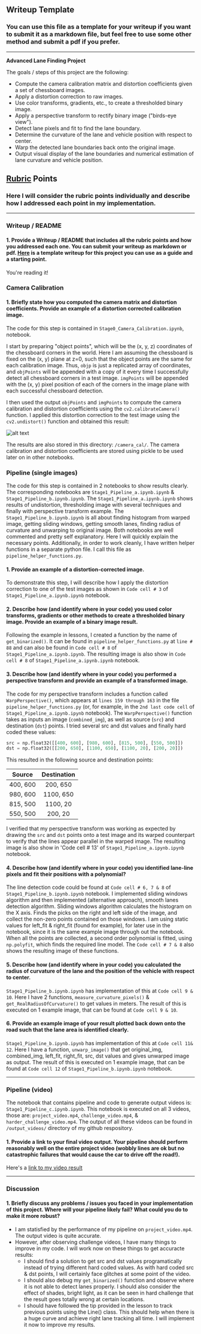 ## Writeup Template

### You can use this file as a template for your writeup if you want to submit it as a markdown file, but feel free to use some other method and submit a pdf if you prefer.

---

**Advanced Lane Finding Project**

The goals / steps of this project are the following:

* Compute the camera calibration matrix and distortion coefficients given a set of chessboard images.
* Apply a distortion correction to raw images.
* Use color transforms, gradients, etc., to create a thresholded binary image.
* Apply a perspective transform to rectify binary image ("birds-eye view").
* Detect lane pixels and fit to find the lane boundary.
* Determine the curvature of the lane and vehicle position with respect to center.
* Warp the detected lane boundaries back onto the original image.
* Output visual display of the lane boundaries and numerical estimation of lane curvature and vehicle position.

[//]: # (Image References)

[image1]: ./examples/undistort_output.png "Undistorted"
[image2]: ./test_images/test1.jpg "Road Transformed"
[image3]: ./examples/binary_combo_example.jpg "Binary Example"
[image4]: ./examples/warped_straight_lines.jpg "Warp Example"
[image5]: ./examples/color_fit_lines.jpg "Fit Visual"
[image6]: ./examples/example_output.jpg "Output"
[video1]: ./project_video.mp4 "Video"

## [Rubric](https://review.udacity.com/#!/rubrics/571/view) Points

### Here I will consider the rubric points individually and describe how I addressed each point in my implementation.  

---

### Writeup / README

#### 1. Provide a Writeup / README that includes all the rubric points and how you addressed each one.  You can submit your writeup as markdown or pdf.  [Here](https://github.com/udacity/CarND-Advanced-Lane-Lines/blob/master/writeup_template.md) is a template writeup for this project you can use as a guide and a starting point.  

You're reading it!

### Camera Calibration

#### 1. Briefly state how you computed the camera matrix and distortion coefficients. Provide an example of a distortion corrected calibration image.

The code for this step is contained in `Stage0_Camera_Calibration.ipynb`, notebook.  

I start by preparing "object points", which will be the (x, y, z) coordinates of the chessboard corners in the world. Here I am assuming the chessboard is fixed on the (x, y) plane at z=0, such that the object points are the same for each calibration image.  Thus, `objp` is just a replicated array of coordinates, and `objPoints` will be appended with a copy of it every time I successfully detect all chessboard corners in a test image.  `imgPoints` will be appended with the (x, y) pixel position of each of the corners in the image plane with each successful chessboard detection.  

I then used the output `objPoints` and `imgPoints` to compute the camera calibration and distortion coefficients using the `cv2.calibrateCamera()` function.  I applied this distortion correction to the test image using the `cv2.undistort()` function and obtained this result: 

![alt text][image1]

The results are also stored in this directory: `/camera_cal/`. The camera calibration and distortion coefficients are stored using pickle to be used later on in other notebooks.

### Pipeline (single images)

The code for this step is contained in 2 notebooks to show results clearly. The corresponding notebooks are `Stage1_Pipeline_a.ipynb.ipynb` & `Stage1_Pipeline_b.ipynb.ipynb`. The `Stage1_Pipeline_a.ipynb.ipynb` shows results of undistortion, thresholding image with several techniques and finally with perspective transform example. The `Stage1_Pipeline_b.ipynb.ipynb` is all about finding histogram from warped image, getting sliding windows, getting smooth lanes, finding radius of curvature and unwarping to original image. Both notebooks are well commented and pretty self explanatory. Here I will quickly explain the necessary points. Additionally, in order to work cleanly, I have written helper functions in a separate python file. I call this file as `pipeline_helper_functions.py`.

#### 1. Provide an example of a distortion-corrected image.

To demonstrate this step, I will describe how I apply the distortion correction to one of the test images as shown in `Code cell # 3` of `Stage1_Pipeline_a.ipynb.ipynb` notebook. 

#### 2. Describe how (and identify where in your code) you used color transforms, gradients or other methods to create a thresholded binary image.  Provide an example of a binary image result.

Following the example in lessons, I created a function by the name of `get_binarized()`. It can be found in `pipeline_helper_functions.py` at `line # 88` and can also be found in `Code cell # 8` of `Stage1_Pipeline_a.ipynb.ipynb`. The resulting image is also show in `Code cell # 8` of `Stage1_Pipeline_a.ipynb.ipynb` notebook.

#### 3. Describe how (and identify where in your code) you performed a perspective transform and provide an example of a transformed image.

The code for my perspective transform includes a function called `WarpPerspective()`, which appears at `lines 159 through 163` in the file `pipeline_helper_functions.py` (or, for example, in the `2nd last code cell` of `Stage1_Pipeline_a.ipynb.ipynb` notebook).  The `WarpPerspective()` function takes as inputs an image (`combined_img`), as well as source (`src`) and destination (`dst`) points.  I tried several src and dst values and finally hard coded these values:

```python
src = np.float32([[400, 600], [980, 600], [815, 500], [550, 500]])
dst = np.float32([[200, 650], [1100, 650], [1100, 20], [200, 20]])
```

This resulted in the following source and destination points:

| Source        | Destination   | 
|:-------------:|:-------------:| 
| 400, 600      | 200, 650        | 
| 980, 600      | 1100, 650      |
| 815, 500     | 1100, 20      |
| 550, 500      | 200, 20        |

I verified that my perspective transform was working as expected by drawing the `src` and `dst` points onto a test image and its warped counterpart to verify that the lines appear parallel in the warped image. The resulting image is also show in 'Code cell # 13' of `Stage1_Pipeline_a.ipynb.ipynb` notebook.

#### 4. Describe how (and identify where in your code) you identified lane-line pixels and fit their positions with a polynomial?

The line detection code could be found at `Code cell # 6, 7 & 8` of `Stage1_Pipeline_b.ipynb.ipynb` notebook. I implemented sliding windows algorithm and then implemented (alternative approach), smooth lanes detection algorithm. Sliding windows algorithm calculates the histogram on the X axis. Finds the picks on the right and left side of the image, and collect the non-zero points contained on those windows. I am using static values for left_fit & right_fit (found for example), for later use in the notebook, since it is the same example image through out the notebook. When all the points are collected, a second order polynomial is fitted, using `np.polyfit`, which finds the required line model. The `Code cell # 7 & 8` also shows the resulting image of these functions. 

#### 5. Describe how (and identify where in your code) you calculated the radius of curvature of the lane and the position of the vehicle with respect to center.

`Stage1_Pipeline_b.ipynb.ipynb` has implementation of this at `Code cell 9 & 10`. Here I have 2 functions, `measure_curvature_pixels()` & `get_RealRadiusOfCurvature()` to get values in meters. The result of this is executed on 1 example image, that can be found at `Code cell 9 & 10`.

#### 6. Provide an example image of your result plotted back down onto the road such that the lane area is identified clearly.

`Stage1_Pipeline_b.ipynb.ipynb` has implementation of this at `Code cell 11& 12`. Here I have a function, `unwarp_image()` that get original_img, combined_img, left_fit, right_fit, src, dst values and gives unwarped image as output. The result of this is executed on 1 example image, that can be found at `Code cell 12` of `Stage1_Pipeline_b.ipynb.ipynb` notebook.

---

### Pipeline (video)

The notebook that contains pipeline and code to generate output videos is: `Stage1_Pipeline_c.ipynb.ipynb`. This notebook is executed on all 3 videos, those are: `project_video.mp4`, `challenge_video.mp4`, & `harder_challenge_video.mp4`. The output of all these videos can be found in `/output_videos/` directory of my github respository. 

#### 1. Provide a link to your final video output.  Your pipeline should perform reasonably well on the entire project video (wobbly lines are ok but no catastrophic failures that would cause the car to drive off the road!).

Here's a [link to my video result](/output_videos/project_video.mp4)

---

### Discussion

#### 1. Briefly discuss any problems / issues you faced in your implementation of this project.  Where will your pipeline likely fail?  What could you do to make it more robust?

 - I am statisfied by the performance of my pipeline on `project_video.mp4`. The output video is quite accurate.
 - However, after observing challenge videos, I have many things to improve in my code. I will work now on these things to get accuracte results:
     * I should find a solution to get src and dst values programatically instead of trying different hard coded values. As with hard coded src & dst points, I will certainly face glitches at some point of the video.
     * I should also debug my `get_binarized()` function and observe where it is not able to detect lanes properly. I should also consider the effect of shades, bright light, as it can be seen in hard challenge that the result goes totally wrong at certain locations.
     * I should have followed the tip provided in the lesson to track previous points using the Line() class. This should help when there is a huge curve and achieve right lane tracking all time. I will implement it now to improve my results.
         
